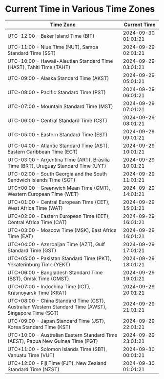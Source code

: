 # Current Time in Various Time Zones

| Time Zone | Current Time |
|-----------|--------------|
| UTC-12:00 - Baker Island Time (BIT) | 2024-09-30 01:01:21 |
| UTC-11:00 - Niue Time (NUT), Samoa Standard Time (SST) | 2024-09-29 02:01:21 |
| UTC-10:00 - Hawaii-Aleutian Standard Time (HAST), Tahiti Time (TAHT) | 2024-09-29 03:01:21 |
| UTC-09:00 - Alaska Standard Time (AKST) | 2024-09-29 05:01:21 |
| UTC-08:00 - Pacific Standard Time (PST) | 2024-09-29 06:01:21 |
| UTC-07:00 - Mountain Standard Time (MST) | 2024-09-29 07:01:21 |
| UTC-06:00 - Central Standard Time (CST) | 2024-09-29 08:01:21 |
| UTC-05:00 - Eastern Standard Time (EST) | 2024-09-29 09:01:21 |
| UTC-04:00 - Atlantic Standard Time (AST), Eastern Caribbean Time (ECT) | 2024-09-29 10:01:21 |
| UTC-03:00 - Argentina Time (ART), Brasília Time (BRT), Uruguay Standard Time (UYT) | 2024-09-29 10:01:21 |
| UTC-02:00 - South Georgia and the South Sandwich Islands Time (SGT) | 2024-09-29 11:01:21 |
| UTC±00:00 - Greenwich Mean Time (GMT), Western European Time (WET) | 2024-09-29 14:01:21 |
| UTC+01:00 - Central European Time (CET), West Africa Time (WAT) | 2024-09-29 15:01:21 |
| UTC+02:00 - Eastern European Time (EET), Central Africa Time (CAT) | 2024-09-29 16:01:21 |
| UTC+03:00 - Moscow Time (MSK), East Africa Time (EAT) | 2024-09-29 16:01:21 |
| UTC+04:00 - Azerbaijan Time (AZT), Gulf Standard Time (GST) | 2024-09-29 17:01:21 |
| UTC+05:00 - Pakistan Standard Time (PKT), Yekaterinburg Time (YEKT) | 2024-09-29 18:01:21 |
| UTC+06:00 - Bangladesh Standard Time (BST), Omsk Time (OMST) | 2024-09-29 19:01:21 |
| UTC+07:00 - Indochina Time (ICT), Krasnoyarsk Time (KRAT) | 2024-09-29 20:01:21 |
| UTC+08:00 - China Standard Time (CST), Australian Western Standard Time (AWST), Singapore Time (SGT) | 2024-09-29 21:01:21 |
| UTC+09:00 - Japan Standard Time (JST), Korea Standard Time (KST) | 2024-09-29 22:01:21 |
| UTC+10:00 - Australian Eastern Standard Time (AEST), Papua New Guinea Time (PGT) | 2024-09-29 23:01:21 |
| UTC+11:00 - Solomon Islands Time (SBT), Vanuatu Time (VUT) | 2024-09-30 00:01:21 |
| UTC+12:00 - Fiji Time (FJT), New Zealand Standard Time (NZST) | 2024-09-30 01:01:21 |
